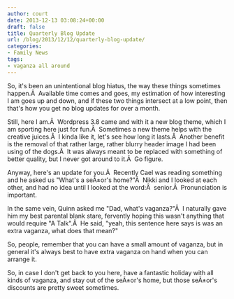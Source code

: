 ```yaml
---
author: court
date: 2013-12-13 03:08:24+00:00
draft: false
title: Quarterly Blog Update
url: /blog/2013/12/12/quarterly-blog-update/
categories:
- Family News
tags:
- vaganza all around
---
```


So, it's been an unintentional blog hiatus, the way these things sometimes happen.Â  Available time comes and goes, my estimation of how interesting I am goes up and down, and if these two things intersect at a low point, then that's how you get no blog updates for over a month.

Still, here I am.Â  Wordpress 3.8 came and with it a new blog theme, which I am sporting here just for fun.Â  Sometimes a new theme helps with the creative juices.Â  I kinda like it, let's see how long it lasts.Â  Another benefit is the removal of that rather large, rather blurry header image I had been using of the dogs.Â  It was always meant to be replaced with something of better quality, but I never got around to it.Â  Go figure.

Anyway, here's an update for you.Â  Recently Cael was reading something and he asked us "What's a seÃ±or's home?"Â  Nikki and I looked at each other, and had no idea until I looked at the word:Â  senior.Â  Pronunciation is important.

In the same vein, Quinn asked me "Dad, what's vaganza?"Â  I naturally gave him my best parental blank stare, fervently hoping this wasn't anything that would require "A Talk".Â  He said, "yeah, this sentence here says is was an extra vaganza, what does that mean?"

So, people, remember that you can have a small amount of vaganza, but in general it's always best to have extra vaganza on hand when you can arrange it.

So, in case I don't get back to you here, have a fantastic holiday with all kinds of vaganza, and stay out of the seÃ±or's home, but those seÃ±or's discounts are pretty sweet sometimes.

